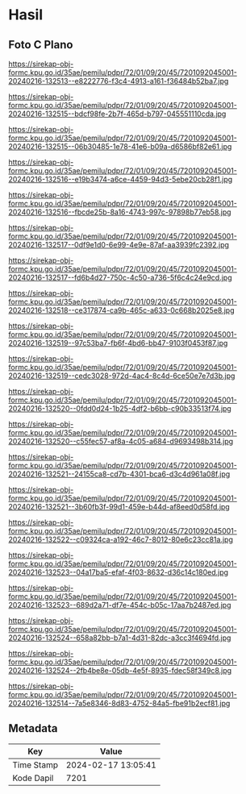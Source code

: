 # Hasil

## Foto C Plano

https://sirekap-obj-formc.kpu.go.id/35ae/pemilu/pdpr/72/01/09/20/45/7201092045001-20240216-132513--e8222776-f3c4-4913-a161-f36484b52ba7.jpg

https://sirekap-obj-formc.kpu.go.id/35ae/pemilu/pdpr/72/01/09/20/45/7201092045001-20240216-132515--bdcf98fe-2b7f-465d-b797-045551110cda.jpg

https://sirekap-obj-formc.kpu.go.id/35ae/pemilu/pdpr/72/01/09/20/45/7201092045001-20240216-132515--06b30485-1e78-41e6-b09a-d6586bf82e61.jpg

https://sirekap-obj-formc.kpu.go.id/35ae/pemilu/pdpr/72/01/09/20/45/7201092045001-20240216-132516--e19b3474-a6ce-4459-94d3-5ebe20cb28f1.jpg

https://sirekap-obj-formc.kpu.go.id/35ae/pemilu/pdpr/72/01/09/20/45/7201092045001-20240216-132516--fbcde25b-8a16-4743-997c-97898b77eb58.jpg

https://sirekap-obj-formc.kpu.go.id/35ae/pemilu/pdpr/72/01/09/20/45/7201092045001-20240216-132517--0df9e1d0-6e99-4e9e-87af-aa3939fc2392.jpg

https://sirekap-obj-formc.kpu.go.id/35ae/pemilu/pdpr/72/01/09/20/45/7201092045001-20240216-132517--fd6b4d27-750c-4c50-a736-5f6c4c24e9cd.jpg

https://sirekap-obj-formc.kpu.go.id/35ae/pemilu/pdpr/72/01/09/20/45/7201092045001-20240216-132518--ce317874-ca9b-465c-a633-0c668b2025e8.jpg

https://sirekap-obj-formc.kpu.go.id/35ae/pemilu/pdpr/72/01/09/20/45/7201092045001-20240216-132519--97c53ba7-fb6f-4bd6-bb47-9103f0453f87.jpg

https://sirekap-obj-formc.kpu.go.id/35ae/pemilu/pdpr/72/01/09/20/45/7201092045001-20240216-132519--cedc3028-972d-4ac4-8c4d-6ce50e7e7d3b.jpg

https://sirekap-obj-formc.kpu.go.id/35ae/pemilu/pdpr/72/01/09/20/45/7201092045001-20240216-132520--0fdd0d24-1b25-4df2-b6bb-c90b33513f74.jpg

https://sirekap-obj-formc.kpu.go.id/35ae/pemilu/pdpr/72/01/09/20/45/7201092045001-20240216-132520--c55fec57-af8a-4c05-a684-d9693498b314.jpg

https://sirekap-obj-formc.kpu.go.id/35ae/pemilu/pdpr/72/01/09/20/45/7201092045001-20240216-132521--24155ca8-cd7b-4301-bca6-d3c4d961a08f.jpg

https://sirekap-obj-formc.kpu.go.id/35ae/pemilu/pdpr/72/01/09/20/45/7201092045001-20240216-132521--3b60fb3f-99d1-459e-b44d-af8eed0d58fd.jpg

https://sirekap-obj-formc.kpu.go.id/35ae/pemilu/pdpr/72/01/09/20/45/7201092045001-20240216-132522--c09324ca-a192-46c7-8012-80e6c23cc81a.jpg

https://sirekap-obj-formc.kpu.go.id/35ae/pemilu/pdpr/72/01/09/20/45/7201092045001-20240216-132523--04a17ba5-efaf-4f03-8632-d36c14c180ed.jpg

https://sirekap-obj-formc.kpu.go.id/35ae/pemilu/pdpr/72/01/09/20/45/7201092045001-20240216-132523--689d2a71-df7e-454c-b05c-17aa7b2487ed.jpg

https://sirekap-obj-formc.kpu.go.id/35ae/pemilu/pdpr/72/01/09/20/45/7201092045001-20240216-132524--658a82bb-b7a1-4d31-82dc-a3cc3f4694fd.jpg

https://sirekap-obj-formc.kpu.go.id/35ae/pemilu/pdpr/72/01/09/20/45/7201092045001-20240216-132524--2fb4be8e-05db-4e5f-8935-fdec58f349c8.jpg

https://sirekap-obj-formc.kpu.go.id/35ae/pemilu/pdpr/72/01/09/20/45/7201092045001-20240216-132514--7a5e8346-8d83-4752-84a5-fbe91b2ecf81.jpg


## Metadata

| Key        | Value               |
| ---------- | ------------------- |
| Time Stamp | 2024-02-17 13:05:41 |
| Kode Dapil | 7201                |



